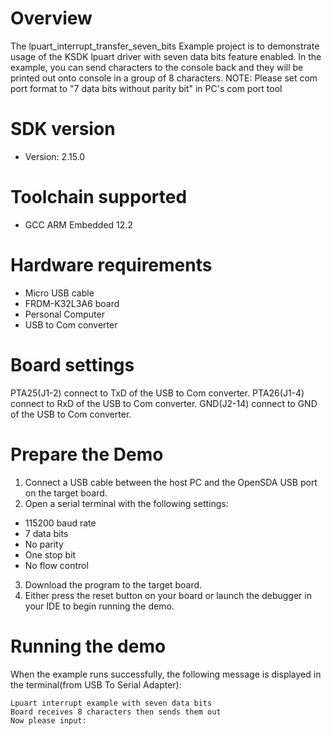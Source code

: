 Overview
========
The lpuart_interrupt_transfer_seven_bits Example project is to demonstrate usage of the KSDK lpuart driver with seven data bits feature enabled.
In the example, you can send characters to the console back and they will be printed out onto console
 in a group of 8 characters.
NOTE: Please set com port format to "7 data bits without parity bit" in PC's com port tool

SDK version
===========
- Version: 2.15.0

Toolchain supported
===================
- GCC ARM Embedded  12.2

Hardware requirements
=====================
- Micro USB cable
- FRDM-K32L3A6 board
- Personal Computer
- USB to Com converter

Board settings
==============
PTA25(J1-2) connect to TxD of the USB to Com converter.
PTA26(J1-4) connect to RxD of the USB to Com converter.
GND(J2-14) connect to GND of the USB to Com converter.

Prepare the Demo
================
1.  Connect a USB cable between the host PC and the OpenSDA USB port on the target board.
2.  Open a serial terminal with the following settings:
   - 115200 baud rate
   - 7 data bits
   - No parity
   - One stop bit
   - No flow control
3. Download the program to the target board.
4. Either press the reset button on your board or launch the debugger in your IDE to begin running the demo.

Running the demo
================
When the example runs successfully, the following message is displayed in the terminal(from USB To Serial Adapter):

~~~~~~~~~~~~~~~~~~~~~
Lpuart interrupt example with seven data bits
Board receives 8 characters then sends them out
Now please input:
~~~~~~~~~~~~~~~~~~~~~
